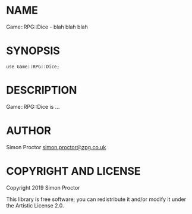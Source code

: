 NAME
====

Game::RPG::Dice - blah blah blah

SYNOPSIS
========

    use Game::RPG::Dice;

DESCRIPTION
===========

Game::RPG::Dice is ...

AUTHOR
======

Simon Proctor <simon.proctor@zpg.co.uk>

COPYRIGHT AND LICENSE
=====================

Copyright 2019 Simon Proctor

This library is free software; you can redistribute it and/or modify it under the Artistic License 2.0.
